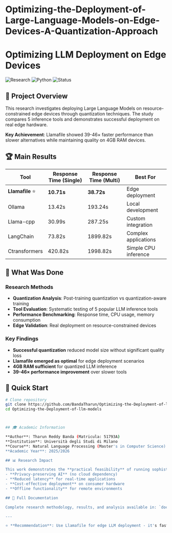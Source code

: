 # Optimizing-the-Deployment-of-Large-Language-Models-on-Edge-Devices-A-Quantization-Approach


# Optimizing LLM Deployment on Edge Devices

![Research](https://img.shields.io/badge/Research-LLM%20Edge%20Computing-blue) ![Python](https://img.shields.io/badge/Python-3.8+-green) ![Status](https://img.shields.io/badge/Status-Complete-success)

## 🎯 Project Overview

This research investigates deploying Large Language Models on resource-constrained edge devices through quantization techniques. The study compares 5 inference tools and demonstrates successful deployment on real edge hardware.

**Key Achievement**: Llamafile showed 39-46× faster performance than slower alternatives while maintaining quality on 4GB RAM devices.

## 🏆 Main Results

| Tool | Response Time (Single) | Response Time (Multi) | Best For |
|------|----------------------|---------------------|----------|
| **Llamafile** ⭐ | **10.71s** | **38.72s** | Edge deployment |
| Ollama | 13.42s | 193.24s | Local development |
| Llama-cpp | 30.99s | 287.25s | Custom integration |
| LangChain | 73.82s | 1899.82s | Complex applications |
| Ctransformers | 420.82s | 1998.82s | Simple CPU inference |

## 🔬 What Was Done

### Research Methods
- **Quantization Analysis**: Post-training quantization vs quantization-aware training
- **Tool Evaluation**: Systematic testing of 5 popular LLM inference tools
- **Performance Benchmarking**: Response time, CPU usage, memory consumption
- **Edge Validation**: Real deployment on resource-constrained devices

### Key Findings
- **Successful quantization** reduced model size without significant quality loss
- **Llamafile emerged as optimal** for edge deployment scenarios  
- **4GB RAM sufficient** for quantized LLM inference
- **39-46× performance improvement** over slower tools

## 🚀 Quick Start

```bash
# Clone repository
git clone https://github.com/BandaTharun/Optimizing-the-Deployment-of-llm-models.git
cd Optimizing-the-Deployment-of-llm-models



## 🎓 Academic Information

**Author**: Tharun Reddy Banda (Matricula: 51793A)  
**Institution**: Università degli Studi di Milano  
**Course**: Natural Language Processing (Master's in Computer Science)  
**Academic Year**: 2025/2026

## 📊 Research Impact

This work demonstrates the **practical feasibility** of running sophisticated language models on edge devices, enabling:
- **Privacy-preserving AI** (no cloud dependency)
- **Reduced latency** for real-time applications  
- **Cost-effective deployment** on consumer hardware
- **Offline functionality** for remote environments

## 📄 Full Documentation

Complete research methodology, results, and analysis available in: `docs/research_paper.pdf`

---

⭐ **Recommendation**: Use Llamafile for edge LLM deployment - it's fast, efficient, and requires zero installation.
